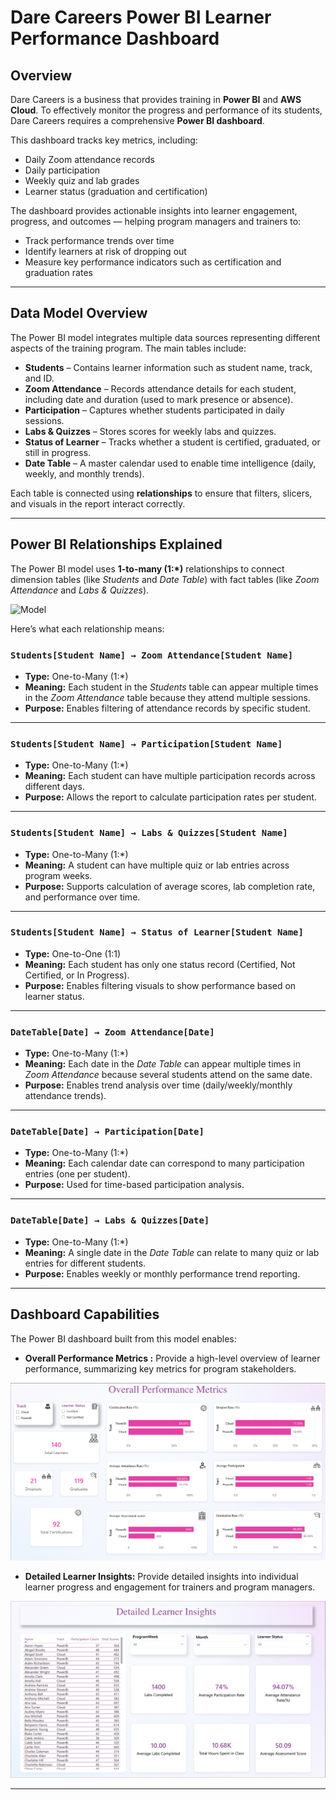 # Dare Careers Power BI Learner Performance Dashboard

## Overview  
Dare Careers is a business that provides training in **Power BI** and **AWS Cloud**. To effectively monitor the progress and performance of its students, Dare Careers requires a comprehensive **Power BI dashboard**.  

This dashboard tracks key metrics, including:  
- Daily Zoom attendance records  
- Daily participation  
- Weekly quiz and lab grades  
- Learner status (graduation and certification)  

The dashboard provides actionable insights into learner engagement, progress, and outcomes — helping program managers and trainers to:  
- Track performance trends over time  
- Identify learners at risk of dropping out  
- Measure key performance indicators such as certification and graduation rates  

---

##  Data Model Overview  
The Power BI model integrates multiple data sources representing different aspects of the training program. The main tables include:  

- **Students** – Contains learner information such as student name, track, and ID.  
- **Zoom Attendance** – Records attendance details for each student, including date and duration (used to mark presence or absence).  
- **Participation** – Captures whether students participated in daily sessions.  
- **Labs & Quizzes** – Stores scores for weekly labs and quizzes.  
- **Status of Learner** – Tracks whether a student is certified, graduated, or still in progress.  
- **Date Table** – A master calendar used to enable time intelligence (daily, weekly, and monthly trends).  

Each table is connected using **relationships** to ensure that filters, slicers, and visuals in the report interact correctly.

---

## Power BI Relationships Explained  

The Power BI model uses **1-to-many (1:*)** relationships to connect dimension tables (like *Students* and *Date Table*) with fact tables (like *Zoom Attendance* and *Labs & Quizzes*).  

![Model](<images/Model view.png>)

Here’s what each relationship means:

###  `Students[Student Name] → Zoom Attendance[Student Name]`
- **Type:** One-to-Many (1:*)  
- **Meaning:** Each student in the *Students* table can appear multiple times in the *Zoom Attendance* table because they attend multiple sessions.  
- **Purpose:** Enables filtering of attendance records by specific student.

---

### `Students[Student Name] → Participation[Student Name]`
- **Type:** One-to-Many (1:*)  
- **Meaning:** Each student can have multiple participation records across different days.  
- **Purpose:** Allows the report to calculate participation rates per student.

---

### `Students[Student Name] → Labs & Quizzes[Student Name]`
- **Type:** One-to-Many (1:*)  
- **Meaning:** A student can have multiple quiz or lab entries across program weeks.  
- **Purpose:** Supports calculation of average scores, lab completion rate, and performance over time.

---

### `Students[Student Name] → Status of Learner[Student Name]`
- **Type:** One-to-One (1:1)  
- **Meaning:** Each student has only one status record (Certified, Not Certified, or In Progress).  
- **Purpose:** Enables filtering visuals to show performance based on learner status.

---

### `DateTable[Date] → Zoom Attendance[Date]`
- **Type:** One-to-Many (1:*)  
- **Meaning:** Each date in the *Date Table* can appear multiple times in *Zoom Attendance* because several students attend on the same date.  
- **Purpose:** Enables trend analysis over time (daily/weekly/monthly attendance trends).

---

### `DateTable[Date] → Participation[Date]`
- **Type:** One-to-Many (1:*)  
- **Meaning:** Each calendar date can correspond to many participation entries (one per student).  
- **Purpose:** Used for time-based participation analysis.

---

### `DateTable[Date] → Labs & Quizzes[Date]`
- **Type:** One-to-Many (1:*)  
- **Meaning:** A single date in the *Date Table* can relate to many quiz or lab entries for different students.  
- **Purpose:** Enables weekly or monthly performance trend reporting.

---





## Dashboard Capabilities
The Power BI dashboard built from this model enables:  
- **Overall Performance Metrics :** Provide a high-level overview of learner performance, summarizing key metrics for program
stakeholders.  

![Overall](<images/Overall Performance Metrics.png>)


- **Detailed Learner Insights:** Provide detailed insights into individual learner progress and engagement for trainers and
program managers.

![Detailed](<images/Detailed Learner Insights.png>)

---

